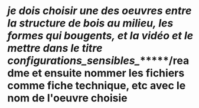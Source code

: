 # ***je dois choisir une des oeuvres entre la structure de bois au milieu, les formes qui bougents, et la vidéo et le mettre dans le titre configurations_sensibles_********/readme et ensuite nommer les fichiers comme fiche technique, etc avec le nom de l'oeuvre choisie
